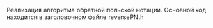 Реализация алгоритма обратной польской нотации. Основной код находится в заголовочном файле reversePN.h
